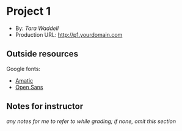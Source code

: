 # Project 1
+ By: *Tara Waddell*
+ Production URL: <http://p1.yourdomain.com>

## Outside resources
Google fonts:
* [Amatic](https://fonts.google.com/specimen/Amatic+SC)
* [Open Sans](https://fonts.google.com/specimen/Open+Sans)

## Notes for instructor
*any notes for me to refer to while grading; if none, omit this section*
